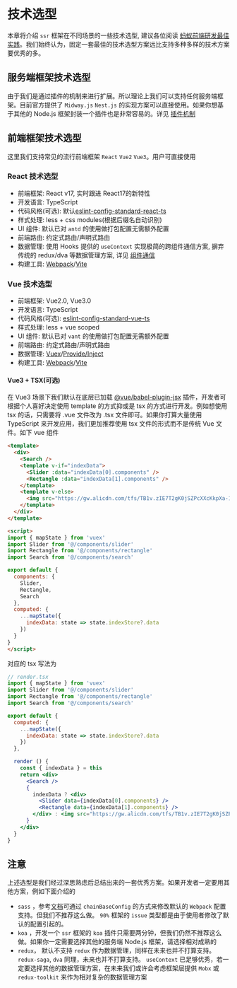 # 技术选型

本章将介绍 `ssr` 框架在不同场景的一些技术选型, 建议各位阅读 [蚂蚁前端研发最佳实践](https://github.com/sorrycc/blog/issues/90)。我们始终认为，固定一套最佳的技术选型方案远比支持多种多样的技术方案要优秀的多。

## 服务端框架技术选型

由于我们是通过插件的机制来进行扩展。所以理论上我们可以支持任何服务端框架。目前官方提供了 `Midway.js` `Nest.js` 的实现方案可以直接使用。如果你想基于其他的 Node.js 框架封装一个插件也是非常容易的。详见 [插件机制](./features$plugin)

## 前端框架技术选型

这里我们支持常见的流行前端框架 `React` `Vue2` `Vue3`。用户可直接使用

### React 技术选型

- 前端框架: React v17, 实时跟进 React17的新特性
- 开发语言: TypeScript
- 代码风格(可选): 默认[eslint-config-standard-react-ts](https://github.com/zhangyuang/standardjs-react)
- 样式处理: less + css modules(根据后缀名自动识别)
- UI 组件: 默认已对 `antd` 的使用做打包配置无需额外配置
- 前端路由: 约定式路由/声明式路由
- 数据管理: 使用 Hooks 提供的 `useContext` 实现极简的跨组件通信方案, 摒弃传统的 redux/dva 等数据管理方案, 详见 [组件通信](./features$communication)
- 构建工具: [Webpack](https://webpack.docschina.org/)/[Vite](http://vitejs.dev/)

### Vue 技术选型

- 前端框架: Vue2.0, Vue3.0
- 开发语言: TypeScript
- 代码风格(可选): [eslint-config-standard-vue-ts](https://github.com/zhangyuang/standardjs-vue)
- 样式处理: less + vue scoped
- UI 组件: 默认已对 `vant` 的使用做打包配置无需额外配置
- 前端路由: 约定式路由/声明式路由
- 数据管理: [Vuex](https://vuex.vuejs.org/)/[Provide/Inject](./features$communication#Provide/Inject)
- 构建工具: [Webpack](https://webpack.docschina.org/)/[Vite](http://vitejs.dev/)

#### Vue3 + TSX(可选)

在 Vue3 场景下我们默认在底层已加载 [@vue/babel-plugin-jsx](https://github.com/vuejs/jsx-next#installation) 插件，开发者可根据个人喜好决定使用 template 的方式抑或是 tsx 的方式进行开发。例如想使用 tsx 的话，只需要将 .vue 文件改为 .tsx 文件即可。如果你打算大量使用 TypeScript 来开发应用，我们更加推荐使用 tsx 文件的形式而不是传统 Vue 文件。如下 vue 组件

```html
<template>
  <div>
    <Search />
    <template v-if="indexData">
      <Slider :data="indexData[0].components" />
      <Rectangle :data="indexData[1].components" />
    </template>
    <template v-else>
      <img src="https://gw.alicdn.com/tfs/TB1v.zIE7T2gK0jSZPcXXcKkpXa-128-128.gif" class="loading">
    </template>
  </div>
</template>

<script>
import { mapState } from 'vuex'
import Slider from '@/components/slider'
import Rectangle from '@/components/rectangle'
import Search from '@/components/search'

export default {
  components: {
    Slider,
    Rectangle,
    Search
  },
  computed: {
    ...mapState({
      indexData: state => state.indexStore?.data
    })
  }
}
</script>

```

对应的 tsx 写法为

```jsx
// render.tsx
import { mapState } from 'vuex'
import Slider from '@/components/slider'
import Rectangle from '@/components/rectangle'
import Search from '@/components/search'

export default {
  computed: {
    ...mapState({
      indexData: state => state.indexStore?.data
    })
  },

  render () {
    const { indexData } = this
    return <div>
      <Search />
      {
        indexData ? <div>
          <Slider data={indexData[0].components} />
          <Rectangle data={indexData[1].components} />
        </div> : <img src="https://gw.alicdn.com/tfs/TB1v.zIE7T2gK0jSZPcXXcKkpXa-128-128.gif" className="loading"/>
      }
    </div>
  }
}

```

## 注意

上述选型是我们经过深思熟虑后总结出来的一套优秀方案。如果开发者一定要用其他方案，例如下面介绍的

- `sass` ，参考[文档](./features$faq#)可通过 `chainBaseConfig` 的方式来修改默认的 `Webpack` 配置支持。但我们不推荐这么做。 `90%` 框架的 `issue` 类型都是由于使用者修改了默认的配置引起的。
- `koa` ，开发一个 `ssr` 框架的 `koa` 插件只需要两分钟，但我们仍然不推荐这么做。如果你一定需要选择其他的服务端 Node.js 框架，请选择相对成熟的
- `redux`， 默认不支持 `redux` 作为数据管理，同样在未来也并不打算支持。`redux-saga`, `dva` 同理，未来也并不打算支持。 `useContext` 已足够优秀，若一定要选择其他的数据管理方案，在未来我们或许会考虑框架层提供 `Mobx` 或 `redux-toolkit` 来作为相对复杂的数据管理方案